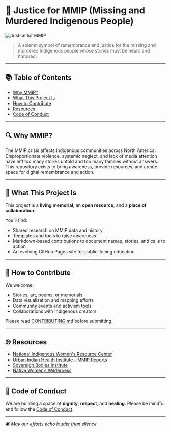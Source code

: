 # 🧡 Justice for MMIP (Missing and Murdered Indigenous People)

![Justice for MMIP](https://github.com/Inanna1984/MMIW/blob/main/images/istockphoto-1215930525-1024x1024.jpg?raw=true)

> A solemn symbol of remembrance and justice for the missing and murdered Indigenous people whose stories must be heard and honored.

---

## 📚 Table of Contents
- [Why MMIP?](#why-mmip)
- [What This Project Is](#what-this-project-is)
- [How to Contribute](#how-to-contribute)
- [Resources](#resources)
- [Code of Conduct](#code-of-conduct)

---

## 🔍 Why MMIP?

The MMIP crisis affects Indigenous communities across North America. Disproportionate violence, systemic neglect, and lack of media attention have left too many stories untold and too many families without answers. This repository exists to bring awareness, provide resources, and create space for digital remembrance and action.

---

## 🧭 What This Project Is

This project is a **living memorial**, an **open resource**, and a **place of collaboration**.

You’ll find:
- Shared research on MMIP data and history
- Templates and tools to raise awareness
- Markdown-based contributions to document names, stories, and calls to action
- An evolving GitHub Pages site for public-facing education

---

## 🤝 How to Contribute

We welcome:
- Stories, art, poems, or memorials
- Data visualization and mapping efforts
- Community events and activism tools
- Collaborations with Indigenous creators

Please read [CONTRIBUTING.md](CONTRIBUTING.md) before submitting.

---

## 🌐 Resources

- [National Indigenous Women's Resource Center](https://www.niwrc.org/)
- [Urban Indian Health Institute - MMIP Reports](https://www.uihi.org/projects/missing-and-murdered-indigenous-women-girls/)
- [Sovereign Bodies Institute](https://www.sovereign-bodies.org/)
- [Native Women’s Wilderness](https://www.nativewomenswilderness.org/mmiw)

---

## 📜 Code of Conduct

We are building a space of **dignity**, **respect**, and **healing**. Please be mindful and follow the [Code of Conduct](CODE_OF_CONDUCT.md).

---

🕊️ *May our efforts echo louder than silence.*

